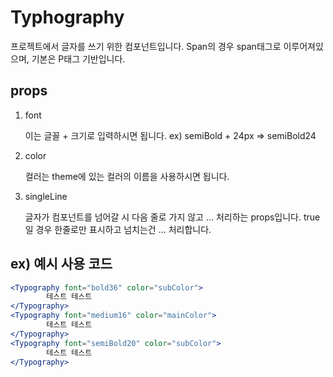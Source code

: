 # Typhography

프로젝트에서 글자를 쓰기 위한 컴포넌트입니다.
Span의 경우 span태그로 이루어져있으며, 기본은 P태그 기반입니다.

## props

1. font

   이는 글꼴 + 크기로 입력하시면 됩니다. ex) semiBold + 24px ⇒ semiBold24

2. color

   컬러는 theme에 있는 컬러의 이름을 사용하시면 됩니다.

3. singleLine

   글자가 컴포넌트를 넘어갈 시 다음 줄로 가지 않고 … 처리하는 props입니다. true일 경우 한줄로만 표시하고 넘치는건 … 처리합니다.

## ex) 예시 사용 코드

```jsx
<Typography font="bold36" color="subColor">
        테스트 테스트
</Typography>
<Typography font="medium16" color="mainColor">
        테스트 테스트
</Typography>
<Typography font="semiBold20" color="subColor">
        테스트 테스트
</Typography>
```
